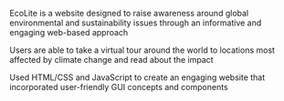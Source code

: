 EcoLite is a website designed to raise awareness around global environmental and sustainability issues through an informative and engaging
web-based approach

Users are able to take a virtual tour around the world to locations most affected by climate change and read about the impact

Used HTML/CSS and JavaScript to create an engaging website that incorporated user-friendly GUI concepts and components

